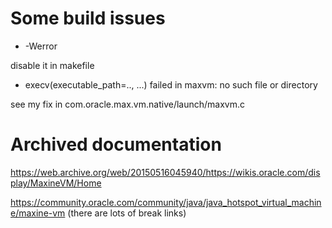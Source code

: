 # Some build issues

- -Werror

disable it in makefile

- execv(executable_path=.., ...) failed in maxvm: no such file or directory

see my fix in com.oracle.max.vm.native/launch/maxvm.c

# Archived documentation

https://web.archive.org/web/20150516045940/https://wikis.oracle.com/display/MaxineVM/Home

https://community.oracle.com/community/java/java_hotspot_virtual_machine/maxine-vm
(there are lots of break links)

